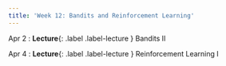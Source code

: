 ```yaml
---
title: 'Week 12: Bandits and Reinforcement Learning'
---
```


Apr 2
: **Lecture**{: .label .label-lecture } Bandits II

Apr 4
: **Lecture**{: .label .label-lecture } Reinforcement Learning I